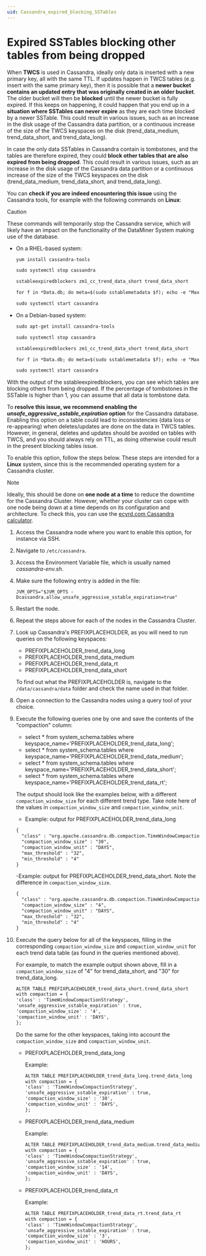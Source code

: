 ```yaml
---
uid: Cassandra_expired_blocking_SSTables
---
```


# Expired SSTables blocking other tables from being dropped

When **TWCS** is used in Cassandra, ideally only data is inserted with a new primary key, all with the same TTL. If updates happen in TWCS tables (e.g. insert with the same primary key), then it is possible that a **newer bucket contains an updated entry that was originally created in an older bucket**. The older bucket will then be **blocked** until the newer bucket is fully expired. If this keeps on happening, it could happen that you end up in a **situation where SSTables can never expire** as they are each time blocked by a newer SSTable. This could result in various issues, such as an increase in the disk usage of the Cassandra data partition, or a continuous increase of the size of the TWCS keyspaces on the disk (trend_data_medium, trend_data_short, and trend_data_long).

In case the only data SSTables in Cassandra contain is tombstones, and the tables are therefore expired, they could **block other tables that are also expired from being dropped**. This could result in various issues, such as an increase in the disk usage of the Cassandra data partition or a continuous increase of the size of the TWCS keyspaces on the disk (trend_data_medium, trend_data_short, and trend_data_long).

You can **check if you are indeed encountering this issue** using the Cassandra tools, for example with the following commands on **Linux**:

> [!CAUTION]
> These commands will temporarily stop the Cassandra service, which will likely have an impact on the functionality of the DataMiner System making use of the database.

- On a RHEL-based system:

  ```txt
  yum install cassandra-tools

  sudo systemctl stop cassandra

  sstableexpiredblockers zm1_cc_trend_data_short trend_data_short

  for f in *Data.db; do meta=$(sudo sstablemetadata $f); echo -e "Max:" $(date --date=@$(echo "$meta" | grep Maximum\ time | cut -d" " -f3| cut -c 1-10) '+%m/%d/%Y') "Min:" $(date --date=@$(echo "$meta" | grep Minimum\ time | cut -d" " -f3| cut -c 1-10) '+%m/%d/%Y') $(echo "$meta" | grep droppable) ' \t ' $(ls -lh $f | awk '{print $5" "$6" "$7" "$8" "$9}'); done | sort

  sudo systemctl start cassandra
  ```

- On a Debian-based system:

  ```txt
  sudo apt-get install cassandra-tools

  sudo systemctl stop cassandra

  sstableexpiredblockers zm1_cc_trend_data_short trend_data_short

  for f in *Data.db; do meta=$(sudo sstablemetadata $f); echo -e "Max:" $(date --date=@$(echo "$meta" | grep Maximum\ time | cut -d" " -f3| cut -c 1-10) '+%m/%d/%Y') "Min:" $(date --date=@$(echo "$meta" | grep Minimum\ time | cut -d" " -f3| cut -c 1-10) '+%m/%d/%Y') $(echo "$meta" | grep droppable) ' \t ' $(ls -lh $f | awk '{print $5" "$6" "$7" "$8" "$9}'); done | sort

  sudo systemctl start cassandra
  ```

With the output of the sstableexpiredblockers, you can see which tables are blocking others from being dropped. If the percentage of tombstones in the SSTable is higher than 1, you can assume that all data is tombstone data.

To **resolve this issue, we recommend enabling the *unsafe_aggressive_sstable_expiration* option** for the Cassandra database. Enabling this option on a table could lead to inconsistencies (data loss or re-appearing) when deletes/updates are done on the data in TWCS tables. However, in general, deletes and updates should be avoided on tables with TWCS, and you should always rely on TTL, as doing otherwise could result in the present blocking tables issue.

To enable this option, follow the steps below. These steps are intended for a **Linux** system, since this is the recommended operating system for a Cassandra cluster.

> [!NOTE]
> Ideally, this should be done on **one node at a time** to reduce the downtime for the Cassandra Cluster. However, whether your cluster can cope with one node being down at a time depends on its configuration and architecture. To check this, you can use the [ecyrd.com Cassandra calculator](https://www.ecyrd.com/cassandracalculator/).

1. Access the Cassandra node where you want to enable this option, for instance via SSH.

1. Navigate to `/etc/cassandra`.

1. Access the Environment Variable file, which is usually named *cassandra-env.sh*.

1. Make sure the following entry is added in the file:

   `JVM_OPTS="$JVM_OPTS -Dcassandra.allow_unsafe_aggressive_sstable_expiration=true"`

1. Restart the node.

1. Repeat the steps above for each of the nodes in the Cassandra Cluster.

1. Look up Cassandra's PREFIXPLACEHOLDER, as you will need to run queries on the following keyspaces:

   - PREFIXPLACEHOLDER_trend_data_long
   - PREFIXPLACEHOLDER_trend_data_medium
   - PREFIXPLACEHOLDER_trend_data_rt
   - PREFIXPLACEHOLDER_trend_data_short

   To find out what the PREFIXPLACEHOLDER is, navigate to the `/data/cassandra/data` folder and check the name used in that folder.

1. Open a connection to the Cassandra nodes using a query tool of your choice.

1. Execute the following queries one by one and save the contents of the "compaction" column:

   - select * from system_schema.tables where keyspace_name='PREFIXPLACEHOLDER_trend_data_long';
   - select * from system_schema.tables where keyspace_name='PREFIXPLACEHOLDER_trend_data_medium';
   - select * from system_schema.tables where keyspace_name='PREFIXPLACEHOLDER_trend_data_short';
   - select * from system_schema.tables where keyspace_name='PREFIXPLACEHOLDER_trend_data_rt';

   The output should look like the examples below, with a different `compaction_window_size` for each different trend type. Take note here of the values in `compaction_window_size` and `compaction_window_unit`.

   - Example: output for PREFIXPLACEHOLDER_trend_data_long

   ```txt
   {
     "class" : "org.apache.cassandra.db.compaction.TimeWindowCompactionStrategy",
     "compaction_window_size" : "30",
     "compaction_window_unit" : "DAYS",
     "max_threshold" : "32",
     "min_threshold" : "4"
   }
   ```

   -Example: output for PREFIXPLACEHOLDER_trend_data_short. Note the difference in `compaction_window_size`.

   ```txt
   {
     "class" : "org.apache.cassandra.db.compaction.TimeWindowCompactionStrategy",
     "compaction_window_size" : "4",
     "compaction_window_unit" : "DAYS",
     "max_threshold" : "32",
     "min_threshold" : "4"
   }
   ```

1. Execute the query below for all of the keyspaces, filling in the corresponding `compaction_window_size` and `compaction_window_unit` for each trend data table (as found in the queries mentioned above).

   For example, to match the example output shown above, fill in a `compaction_window_size` of "4" for trend_data_short, and "30" for trend_data_long.

   ```txt
   ALTER TABLE PREFIXPLACEHOLDER_trend_data_short.trend_data_short
   with compaction = {
   'class' : 'TimeWindowCompactionStrategy',
   'unsafe_aggressive_sstable_expiration' : true,
   'compaction_window_size' : '4',
   'compaction_window_unit' : 'DAYS',
   };
   ```

   Do the same for the other keyspaces, taking into account the `compaction_window_size` and `compaction_window_unit`.

   - PREFIXPLACEHOLDER_trend_data_long

     Example:

     ```txt
     ALTER TABLE PREFIXPLACEHOLDER_trend_data_long.trend_data_long
     with compaction = {
     'class' : 'TimeWindowCompactionStrategy',
     'unsafe_aggressive_sstable_expiration' : true,
     'compaction_window_size' : '30',
     'compaction_window_unit' : 'DAYS',
     };
     ```

   - PREFIXPLACEHOLDER_trend_data_medium

     Example:

     ```txt
     ALTER TABLE PREFIXPLACEHOLDER_trend_data_medium.trend_data_medium
     with compaction = {
     'class' : 'TimeWindowCompactionStrategy',
     'unsafe_aggressive_sstable_expiration' : true,
     'compaction_window_size' : '14',
     'compaction_window_unit' : 'DAYS',
     };

   - PREFIXPLACEHOLDER_trend_data_rt

     Example:

     ```txt
     ALTER TABLE PREFIXPLACEHOLDER_trend_data_rt.trend_data_rt
     with compaction = {
     'class' : 'TimeWindowCompactionStrategy',
     'unsafe_aggressive_sstable_expiration' : true,
     'compaction_window_size' : '3',
     'compaction_window_unit' : 'HOURS',
     };
